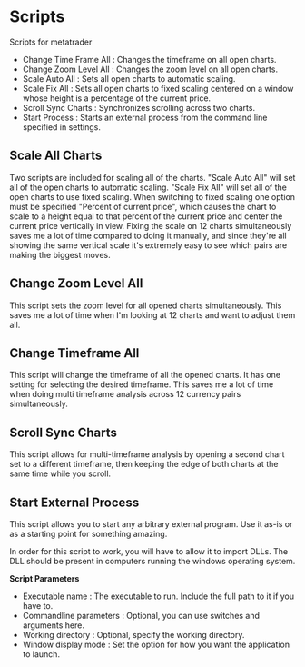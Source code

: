 # Scripts
Scripts for metatrader
 * Change Time Frame All : Changes the timeframe on all open charts.
 * Change Zoom Level All : Changes the zoom level on all open charts.
 * Scale Auto All : Sets all open charts to automatic scaling.
 * Scale Fix All : Sets all open charts to fixed scaling centered on a window whose height is a percentage of the current price.
 * Scroll Sync Charts : Synchronizes scrolling across two charts.
 * Start Process : Starts an external process from the command line specified in settings.

## Scale All Charts

Two scripts are included for scaling all of the charts. "Scale Auto All" will set all of the open charts to automatic scaling. "Scale Fix All" will set all of the open charts to use fixed scaling. When switching to fixed scaling one option must be specified "Percent of current price", which causes the chart to scale to a height equal to that percent of the current price and center the current price vertically in view. Fixing the scale on 12 charts simultaneously saves me a lot of time compared to doing it manually, and since they're all showing the same vertical scale it's extremely easy to see which pairs are making the biggest moves.

## Change Zoom Level All

This script sets the zoom level for all opened charts simultaneously. This saves me a lot of time when I'm looking at 12 charts and want to adjust them all.

## Change Timeframe All

This script will change the timeframe of all the opened charts. It has one setting for selecting the desired timeframe. This saves me a lot of time when doing multi timeframe analysis across 12 currency pairs simultaneously.

## Scroll Sync Charts

This script allows for multi-timeframe analysis by opening a second chart set to a different timeframe, then keeping the edge of both charts at the same time while you scroll.

## Start External Process

This script allows you to start any arbitrary external program. Use it as-is or as a starting point for something amazing.

In order for this script to work, you will have to allow it to import DLLs. The DLL should be present in computers running the windows operating system.

__Script Parameters__

 - Executable name : The executable to run. Include the full path to it if you have to.
 - Commandline parameters : Optional, you can use switches and arguments here.
 - Working directory : Optional, specify the working directory.
 - Window display mode : Set the option for how you want the application to launch.
